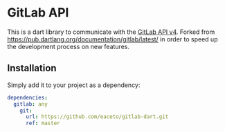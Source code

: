 # GitLab API

This is a dart library to communicate with the [GitLab API v4](https://docs.gitlab.com/ee/api/README.html). Forked from https://pub.dartlang.org/documentation/gitlab/latest/ in order to speed up the development process on new features.

## Installation

Simply add it to your project as a dependency:

```yaml
dependencies:
  gitlab: any
    git:
      url: https://github.com/eaceto/gitlab-dart.git
      ref: master

```

